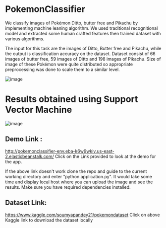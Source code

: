 # PokemonClassifier

We classify images of Pokémon Ditto, butter free and Pikachu by implementing machine leaning algorithm. We used traditional recognitional model and extracted some human crafted features then trained dataset with various algorithms.

The input for this task are the images of Ditto, Butter free and Pikachu, while the output is classification accuracy on the dataset. Dataset consist of 66 images of butter free, 59 images of Ditto and 198 images of Pikachu. Size of image of these Pokémon were quite distributed so appropriate preprocessing was done to scale them to a similar level.


![image](https://user-images.githubusercontent.com/46923375/137597100-24c356d2-ed53-42f8-8a6b-88195d7f888f.png)


# Results obtained using Support Vector Machine

![image](https://user-images.githubusercontent.com/46923375/137597121-57e2b067-e0d8-4460-9ccf-9ce4b535b0e6.png)


## Demo Link : 
http://pokemonclassifier-env.eba-k6w9wkiv.us-east-2.elasticbeanstalk.com/
Click on the Link provided to look at the demo for the app.

If the above link doesn't work clone the repo and guide to the current working directory and enter
"python application.py". It would take some time and display local host where you can upload the image and see the results.
Make sure you have required dependencies installed.

## Dataset Link:
https://www.kaggle.com/soumyapandey21/pokemondataset
Click on above Kaggle link to download the dataset locally
